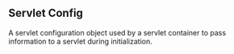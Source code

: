 ## Servlet Config

A servlet configuration object used by a servlet container to pass information to a servlet during initialization.
